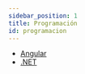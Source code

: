 ```yaml
---
sidebar_position: 1
title: Programación
id: programacion
---
```


- [Angular](./angular/angular.md)
- [.NET](./net/net.md)
